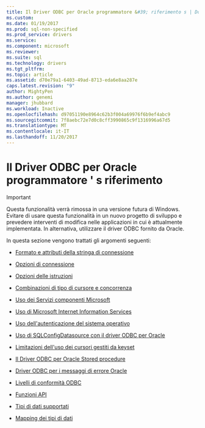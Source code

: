 ```yaml
---
title: Il Driver ODBC per Oracle programmatore &#39; riferimento s | Documenti Microsoft
ms.custom: 
ms.date: 01/19/2017
ms.prod: sql-non-specified
ms.prod_service: drivers
ms.service: 
ms.component: microsoft
ms.reviewer: 
ms.suite: sql
ms.technology: drivers
ms.tgt_pltfrm: 
ms.topic: article
ms.assetid: d70e79a1-6403-49ad-8713-eda6e8aa287e
caps.latest.revision: "9"
author: MightyPen
ms.author: genemi
manager: jhubbard
ms.workload: Inactive
ms.openlocfilehash: d97051190e8964c62b3f004a69976f6b9ef4abc9
ms.sourcegitcommit: 7f8aebc72e7d0c8cff3990865c9f1316996a67d5
ms.translationtype: MT
ms.contentlocale: it-IT
ms.lasthandoff: 11/20/2017
---
```

# <a name="odbc-driver-for-oracle-programmer39s-reference"></a>Il Driver ODBC per Oracle programmatore &#39; s riferimento
> [!IMPORTANT]  
>  Questa funzionalità verrà rimossa in una versione futura di Windows. Evitare di usare questa funzionalità in un nuovo progetto di sviluppo e prevedere interventi di modifica nelle applicazioni in cui è attualmente implementata. In alternativa, utilizzare il driver ODBC fornito da Oracle.  
  
 In questa sezione vengono trattati gli argomenti seguenti:  
  
-   [Formato e attributi della stringa di connessione](../../odbc/microsoft/connection-string-format-and-attributes.md)  
  
-   [Opzioni di connessione](../../odbc/microsoft/connect-options.md)  
  
-   [Opzioni delle istruzioni](../../odbc/microsoft/statement-options.md)  
  
-   [Combinazioni di tipo di cursore e concorrenza](../../odbc/microsoft/cursor-type-and-concurrency-combinations.md)  
  
-   [Uso dei Servizi componenti Microsoft](../../odbc/microsoft/using-microsoft-component-services.md)  
  
-   [Uso di Microsoft Internet Information Services](../../odbc/microsoft/using-microsoft-internet-information-services.md)  
  
-   [Uso dell'autenticazione del sistema operativo](../../odbc/microsoft/using-operating-system-authentication.md)  
  
-   [Uso di SQLConfigDatasource con il driver ODBC per Oracle](../../odbc/microsoft/using-sqlconfigdatasource-with-the-odbc-driver-for-oracle.md)  
  
-   [Limitazioni dell'uso dei cursori gestiti da keyset](../../odbc/microsoft/limitations-of-using-keyset-driven-cursors.md)  
  
-   [Il Driver ODBC per Oracle Stored procedure](../../odbc/microsoft/stored-procedures-odbc-driver-for-oracle.md)  
  
-   [Driver ODBC per i messaggi di errore Oracle](../../odbc/microsoft/error-messages-odbc-driver-for-oracle.md)  
  
-   [Livelli di conformità ODBC](../../odbc/microsoft/odbc-driver-for-oracle-conformance-levels.md)  
  
-   [Funzioni API](../../odbc/microsoft/api-functions-odbc-driver-for-oracle.md)  
  
-   [Tipi di dati supportati](../../odbc/microsoft/supported-data-types-odbc-driver-for-oracle.md)  
  
-   [Mapping dei tipi di dati](../../odbc/microsoft/mapping-data-types-odbc-driver-for-oracle.md)
